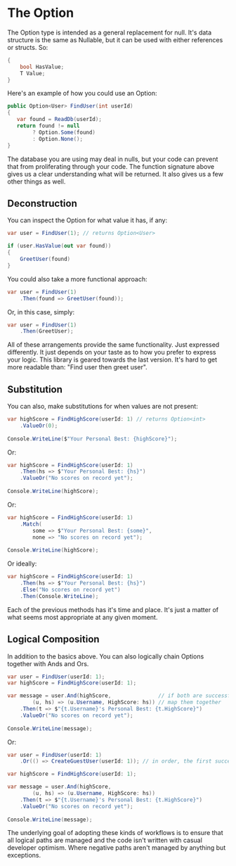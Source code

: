 ﻿# The Option

The Option type is intended as a general replacement for null.  It's data structure is the same as Nullable<T>, but it 
can be used with either references or structs. So:
```csharp
{
    bool HasValue;
    T Value;
}
```
Here's an example of how you could use an Option:
```csharp
public Option<User> FindUser(int userId)
{
   var found = ReadDb(userId);
   return found != null
        ? Option.Some(found)
        : Option.None(); 
}
```
The database you are using may deal in nulls, but your code can prevent that from proliferating through your code.  The 
function signature above gives us a clear understanding what will be returned.  It also gives us a few other things as well.

## Deconstruction
You can inspect the Option for what value it has, if any:
```csharp
var user = FindUser(1); // returns Option<User>

if (user.HasValue(out var found))
{
    GreetUser(found)
}
```
You could also take a more functional approach:
```csharp
var user = FindUser(1)
    .Then(found => GreetUser(found));    
```
Or, in this case, simply:
```csharp
var user = FindUser(1)
    .Then(GreetUser);    
```
All of these arrangements provide the same functionality.  Just expressed differently.  It just depends on your taste as to how 
you prefer to express your logic.  This library is geared towards the last version.  It's hard to get more readable than:
"Find user then greet user".

## Substitution
You can also, make substitutions for when values are not present:
```csharp
var highScore = FindHighScore(userId: 1) // returns Option<int>
    .ValueOr(0);
    
Console.WriteLine($"Your Personal Best: {highScore}");  
```
Or:
```csharp
var highScore = FindHighScore(userId: 1) 
    .Then(hs => $"Your Personal Best: {hs}")
    .ValueOr("No scores on record yet"); 
    
Console.WriteLine(highScore);
```
Or:
```csharp
var highScore = FindHighScore(userId: 1) 
    .Match(
        some => $"Your Personal Best: {some}",
        none => "No scores on record yet");
        
Console.WriteLine(highScore); 
```
Or ideally:
```csharp
var highScore = FindHighScore(userId: 1) 
    .Then(hs => $"Your Personal Best: {hs}")
    .Else("No scores on record yet")
    .Then(Console.WriteLine); 
```
Each of the previous methods has it's time and place.  It's just a matter of what seems most appropriate at any given moment.

## Logical Composition
In addition to the basics above.  You can also logically chain Options together with Ands and Ors.
```csharp
var user = FindUser(userId: 1);           
var highScore = FindHighScore(userId: 1); 

var message = user.And(highScore,               // if both are successful 
        (u, hs) => (u.Username, HighScore: hs)) // map them together
    .Then(t => $"{t.Username}'s Personal Best: {t.HighScore}")
    .ValueOr("No scores on record yet");
    
Console.WriteLine(message);        
```
Or:
```csharp
var user = FindUser(userId: 1)                  
    .Or(() => CreateGuestUser(userId: 1)); // in order, the first successful value is used           

var highScore = FindHighScore(userId: 1); 

var message = user.And(highScore, 
        (u, hs) => (u.Username, HighScore: hs))
    .Then(t => $"{t.Username}'s Personal Best: {t.HighScore}")
    .ValueOr("No scores on record yet");
    
Console.WriteLine(message);        
```
The underlying goal of adopting these kinds of workflows is to ensure that all logical
paths are managed and the code isn't written with casual developer optimism.  Where negative
paths aren't managed by anything but exceptions.
